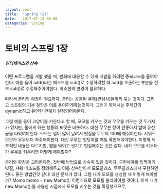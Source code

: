 ```yaml
---
layout: post
title:  "Spring (2)"
date:   2017-07-13 04:00
categories: Spring
---
```

# 토비의 스프링 1장         

##### 인터페이스와 상속
어떤 프로그램을 개발 했을 때, 변화에 대응할 수 있게 개발을 하려면 중복코드를 줄여야한다. 예를 들어 add()라는 메소드를 sub()로 수정하려할 때 add를 호출하는 부분을 전부 sub()로 수정해주어야한다. 최소한의 변경이 필요하다.

따라서 분리와 확장이 필요하다. 분리는 공통된 주제(관심사)들끼리 묶는 것이다. 그리고 스프링의 기본 철학은 이를 용이하게하는것이다. 그러기 위해서는 주제간의 dynamic하고 유연한 관계가 설정되어야한다.

그럼 예를 들어 고양이를 키운다고 할 때, 모모를 키우는 것과 무무를 키우는 것 두가지가 있지만, 둘에게 하는 행동의 포맷은 비슷하다. 대신 무무는 장이 안좋아서 밥에 유산균을 타먹여야한다. 모모는 털이 많이 날려서 빗질을 무무의 100배 해줘야한다. 샤워도 모모가 무무보다 자주해야한다. 대신 무무는 엉덩이를 매일 확인해줘야한다. 이렇게 세부적인 내용은 다르지만, 밥을 먹이고 씻기고 빗질해주는 것은 같다. 내가 모모를 키우다가 무무를 키우려면 어떻게 해야할까?

분리와 확장을 고려한다면, 첫번째 방법으로 상속이 있을 것이다. 구현해야할 밥먹이기, 빗질, 샤워 메소드를 정의해두고 이를 상속받아서 모모클래스, 무무클래스에서 구현하면 된다. 좋은 방법인것 같다! 대신 문제가 있다. 그럼 내가 모모를 생성할 때 어떻게 해야할까?
Momo momo = new Momo(); 이런식으로 모모를 불러와야할 것이다. 이미 내가 new Momo();를 사용한 시점에서 모모를 키우는 것을 확정했으므로,
